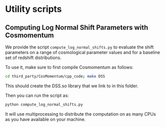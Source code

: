 # Utility scripts 


## Computing Log Normal Shift Parameters with Cosmomentum

We provide the script `compute_log_normal_shifts.py` to evaluate the shift parameters on a range of cosmological parameter values 
and for a baseline set of redshift distributions.

To use it, make sure to first compile Cosmomentum as follows:
```bash
cd third_party/CosMomentum/cpp_code; make DSS
```
This should create the DSS.so library that we link to in this folder.

Then you can run the script as:
```bash
python compute_log_normal_shifts.py
```
It will use multiprocessing to distribute the computation on as many CPUs as you have available on your machine.
